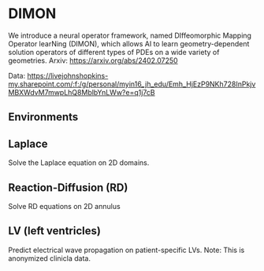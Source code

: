 # DIMON
We introduce a neural operator framework, named DIffeomorphic Mapping Operator learNing (DIMON), which allows AI to learn geometry-dependent solution operators of different types of PDEs on a wide variety of geometries. Arxiv: https://arxiv.org/abs/2402.07250

Data: https://livejohnshopkins-my.sharepoint.com/:f:/g/personal/myin16_jh_edu/Emh_HjEzP9NKh728InPkjvMBXWdvM7mwpLhQ8MblbYnLWw?e=q1j7cB

## Environments


## Laplace
Solve the Laplace equation on 2D domains.

## Reaction-Diffusion (RD)
Solve RD equations on 2D annulus

## LV (left ventricles)
Predict electrical wave propagation on patient-specific LVs. 
Note: This is anonymized clinicla data. 
